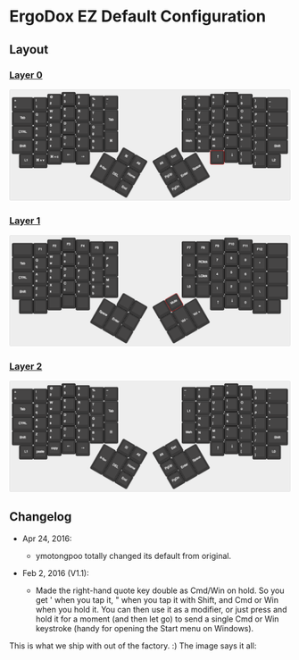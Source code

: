 # ErgoDox EZ Default Configuration
## Layout

### [Layer 0](http://goo.gl/iMJ8xU)
![Layer 0](keyboard-layout-L0.png)

### [Layer 1](http://goo.gl/tBx58O)
![Layer 1](keyboard-layout-L1.png)

### [Layer 2](http://goo.gl/oaVnRZ)
![Layer 2](keyboard-layout-L2.png)

## Changelog

* Apr 24, 2016:
  * ymotongpoo totally changed its default from original.

* Feb 2, 2016 (V1.1): 
  * Made the right-hand quote key double as Cmd/Win on hold. So you get ' when you tap it, " when you tap it with Shift, and Cmd or Win when you hold it. You can then use it as a modifier, or just press and hold it for a moment (and then let go) to send a single Cmd or Win keystroke (handy for opening the Start menu on Windows).

This is what we ship with out of the factory. :) The image says it all:


